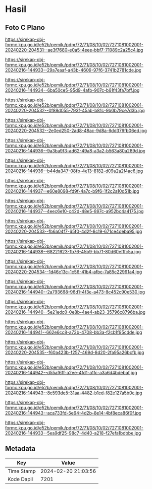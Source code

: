 # Hasil

## Foto C Plano

https://sirekap-obj-formc.kpu.go.id/e52b/pemilu/pdpr/72/71/08/10/02/7271081002001-20240220-204531--ae3f7680-e0a5-4eee-bbf7-71089c2a25c4.jpg

https://sirekap-obj-formc.kpu.go.id/e52b/pemilu/pdpr/72/71/08/10/02/7271081002001-20240216-144933--29a7eaaf-a43b-4609-97f6-3741b2781cde.jpg

https://sirekap-obj-formc.kpu.go.id/e52b/pemilu/pdpr/72/71/08/10/02/7271081002001-20240216-144934--6ba50ce5-95d9-4afb-907c-b61f43fa7bff.jpg

https://sirekap-obj-formc.kpu.go.id/e52b/pemilu/pdpr/72/71/08/10/02/7271081002001-20240220-204532--0f88d055-793f-45ab-b81c-9b0b79ce7d3b.jpg

https://sirekap-obj-formc.kpu.go.id/e52b/pemilu/pdpr/72/71/08/10/02/7271081002001-20240220-204532--2e0ed250-2ad8-48ac-9d8a-6dd376fb06ed.jpg

https://sirekap-obj-formc.kpu.go.id/e52b/pemilu/pdpr/72/71/08/10/02/7271081002001-20240216-144936--9a3ba9f3-ad62-49a8-a3a2-b563a80a289d.jpg

https://sirekap-obj-formc.kpu.go.id/e52b/pemilu/pdpr/72/71/08/10/02/7271081002001-20240216-144936--b44da347-08fb-4e13-8182-d09a2a2f4ac6.jpg

https://sirekap-obj-formc.kpu.go.id/e52b/pemilu/pdpr/72/71/08/10/02/7271081002001-20240216-144937--e60e8098-fd9f-4a7c-b9f6-1f2c2a10d51b.jpg

https://sirekap-obj-formc.kpu.go.id/e52b/pemilu/pdpr/72/71/08/10/02/7271081002001-20240216-144937--4eec6e10-c42d-48e5-897c-a952bc4a4175.jpg

https://sirekap-obj-formc.kpu.go.id/e52b/pemilu/pdpr/72/71/08/10/02/7271081002001-20240220-204533--fb6a04f7-65f0-4d2f-8c19-671ce4deba95.jpg

https://sirekap-obj-formc.kpu.go.id/e52b/pemilu/pdpr/72/71/08/10/02/7271081002001-20240216-144938--68221623-1b76-45b9-bb71-80d60efffc5a.jpg

https://sirekap-obj-formc.kpu.go.id/e52b/pemilu/pdpr/72/71/08/10/02/7271081002001-20240220-204534--1d46c13c-1c56-41b4-afbc-7a85c22991a4.jpg

https://sirekap-obj-formc.kpu.go.id/e52b/pemilu/pdpr/72/71/08/10/02/7271081002001-20240216-144940--2a793668-96d1-4f3e-a473-8c452c90e530.jpg

https://sirekap-obj-formc.kpu.go.id/e52b/pemilu/pdpr/72/71/08/10/02/7271081002001-20240216-144940--5e21edc0-0e8b-4ae4-ab23-35796c8796ba.jpg

https://sirekap-obj-formc.kpu.go.id/e52b/pemilu/pdpr/72/71/08/10/02/7271081002001-20240216-144941--662e6cc8-a73b-4708-bb3a-f2cb1f95cdde.jpg

https://sirekap-obj-formc.kpu.go.id/e52b/pemilu/pdpr/72/71/08/10/02/7271081002001-20240220-204535--f60a423b-f257-469d-8d20-2fa95a26bcfb.jpg

https://sirekap-obj-formc.kpu.go.id/e52b/pemilu/pdpr/72/71/08/10/02/7271081002001-20240216-144942--d55af6ff-a2ee-4fd1-a1fc-a3a6d4bdebaf.jpg

https://sirekap-obj-formc.kpu.go.id/e52b/pemilu/pdpr/72/71/08/10/02/7271081002001-20240216-144943--8c593de5-31aa-4482-b1cd-f82e127a5b0c.jpg

https://sirekap-obj-formc.kpu.go.id/e52b/pemilu/pdpr/72/71/08/10/02/7271081002001-20240216-144943--aca733fd-5e64-4d2b-8e14-4bf8eca86f0f.jpg

https://sirekap-obj-formc.kpu.go.id/e52b/pemilu/pdpr/72/71/08/10/02/7271081002001-20240216-144933--5ea9df25-98c7-4d40-a218-f27efa1bdbbe.jpg


## Metadata

| Key        | Value               |
| ---------- | ------------------- |
| Time Stamp | 2024-02-20 21:03:56 |
| Kode Dapil | 7201                |



